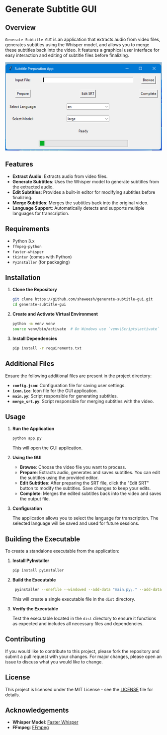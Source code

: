 # Generate Subtitle GUI

## Overview

`Generate Subtitle GUI` is an application that extracts audio from video files, generates subtitles using the Whisper model, and allows you to merge these subtitles back into the video. It features a graphical user interface for easy interaction and editing of subtitle files before finalizing.

![Project Overview](assets/project-overview.png)

## Features

- **Extract Audio**: Extracts audio from video files.
- **Generate Subtitles**: Uses the Whisper model to generate subtitles from the extracted audio.
- **Edit Subtitles**: Provides a built-in editor for modifying subtitles before finalizing.
- **Merge Subtitles**: Merges the subtitles back into the original video.
- **Language Support**: Automatically detects and supports multiple languages for transcription.

## Requirements

- Python 3.x
- `ffmpeg-python`
- `faster-whisper`
- `tkinter` (comes with Python)
- `PyInstaller` (for packaging)

## Installation

1. **Clone the Repository**

   ```bash
   git clone https://github.com/shaweesh/generate-subtitle-gui.git
   cd generate-subtitle-gui
   ```

2. **Create and Activate Virtual Environment**

   ```bash
   python -m venv venv
   source venv/bin/activate  # On Windows use `venv\Scripts\activate`
   ```

3. **Install Dependencies**

   ```bash
   pip install -r requirements.txt
   ```

## Additional Files

Ensure the following additional files are present in the project directory:

- **`config.json`**: Configuration file for saving user settings.
- **`icon.ico`**: Icon file for the GUI application.
- **`main.py`**: Script responsible for generating subtitles.
- **`merge_srt.py`**: Script responsible for merging subtitles with the video.

## Usage

1. **Run the Application**

   ```bash
   python app.py
   ```

   This will open the GUI application.

2. **Using the GUI**

   - **Browse**: Choose the video file you want to process.
   - **Prepare**: Extracts audio, generates and saves subtitles. You can edit the subtitles using the provided editor.
   - **Edit Subtitles**: After preparing the SRT file, click the "Edit SRT" button to modify the subtitles. Save changes to keep your edits.
   - **Complete**: Merges the edited subtitles back into the video and saves the output file.

3. **Configuration**

   The application allows you to select the language for transcription. The selected language will be saved and used for future sessions.

## Building the Executable

To create a standalone executable from the application:

1. **Install PyInstaller**

   ```bash
   pip install pyinstaller
   ```

2. **Build the Executable**

   ```bash
    pyinstaller --onefile --windowed --add-data "main.py;." --add-data "merge_srt.py;." app.py
   ```

   This will create a single executable file in the `dist` directory.

3. **Verify the Executable**

   Test the executable located in the `dist` directory to ensure it functions as expected and includes all necessary files and dependencies.

## Contributing

If you would like to contribute to this project, please fork the repository and submit a pull request with your changes. For major changes, please open an issue to discuss what you would like to change.

## License

This project is licensed under the MIT License - see the [LICENSE](LICENSE) file for details.

## Acknowledgements

- **Whisper Model**: [Faster Whisper](https://github.com/guillaumela/faster-whisper)
- **FFmpeg**: [FFmpeg](https://ffmpeg.org/)
